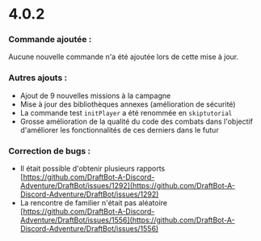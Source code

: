 # 4.0.2



### Commande ajoutée :

Aucune nouvelle commande n'a été ajoutée lors de cette mise à jour.

### Autres ajouts :

* Ajout de 9 nouvelles missions à la campagne
* Mise à jour des bibliothèques annexes (amélioration de sécurité)&#x20;
* La commande test `initPlayer` a été renommée en `skiptutorial`&#x20;
* Grosse amélioration de la qualité du code des combats dans l'objectif d'améliorer les fonctionnalités de ces derniers dans le futur

### Correction de bugs :

* Il était possible d'obtenir plusieurs rapports [https://github.com/DraftBot-A-Discord-Adventure/DraftBot/issues/1292](https://github.com/DraftBot-A-Discord-Adventure/DraftBot/issues/1292)
* La rencontre de familier n'était pas aléatoire [https://github.com/DraftBot-A-Discord-Adventure/DraftBot/issues/1556](https://github.com/DraftBot-A-Discord-Adventure/DraftBot/issues/1556)
